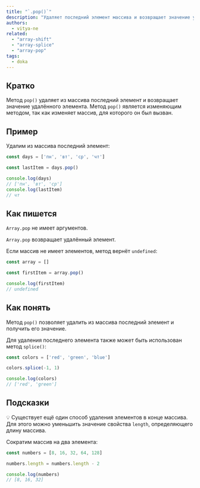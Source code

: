 ```yaml
---
title: "`.pop()`"
description: "Удаляет последний элемент массива и возвращает значение удалённого элемента."
authors:
  - vitya-ne
related:
  - "array-shift"
  - "array-splice"
  - "array-pop"
tags:
  - doka
---
```


## Кратко

Метод `pop()` удаляет из массива последний элемент и возвращает значение удалённого элемента. Метод `pop()` является изменяющим методом, так как изменяет массив, для которого он был вызван.

## Пример

Удалим из массива последний элемент:

```js
const days = ['пн', 'вт', 'ср', 'чт']

const lastItem = days.pop()

console.log(days)
// ['пн', 'вт', 'ср']
console.log(lastItem)
// чт
```

## Как пишется

`Array.pop` не имеет аргументов.

`Array.pop` возвращает удалённый элемент.

Если массив не имеет элементов, метод вернёт `undefined`:

```js
const array = []

const firstItem = array.pop()

console.log(firstItem)
// undefined
```

## Как понять

Метод `pop()` позволяет удалить из массива последний элемент и получить его значение.

Для удаления последнего элемента также может быть использован метод `splice()`:

```js
const colors = ['red', 'green', 'blue']

colors.splice(-1, 1)

console.log(colors)
// ['red', 'green']
```

## Подсказки

💡 Существует ещё один способ удаления элементов в конце массива. Для этого можно уменьшить значение свойства `length`, определяющего длину массива.

Сократим массив на два элемента:

```js
const numbers = [8, 16, 32, 64, 128]

numbers.length = numbers.length - 2

console.log(numbers)
// [8, 16, 32]
```

